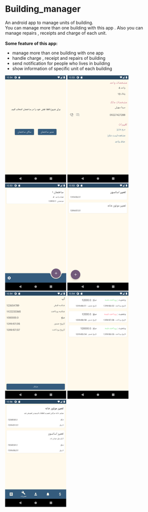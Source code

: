 # Building_manager
An android app to manage units of building.<br/>
You can manage more than one building with this app . Also you can manage repairs , receipts and charge of each unit.<br/>
<br/>
**Some feature of this app:**<br/>
<ul>
  <li>manage more than one building with one app</li>
  <li>handle charge , receipt and repairs of building</li>
  <li>send notification for people who lives in building</li>
  <li>show information of specific unit of each building</li>
</ul>

<img  src="images/1.png" width="200px" height="350px"/>
<img  src="images/2.png" width="200px" height="350px"/>
<img  src="images/3.png" width="200px" height="350px"/>
<img  src="images/4.png" width="200px" height="350px"/>
<img  src="images/5.png" width="200px" height="350px"/>
<img  src="images/6.png" width="200px" height="350px"/>
<img  src="images/7.png" width="200px" height="350px"/>

